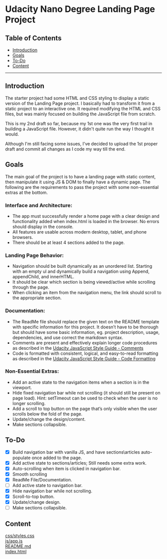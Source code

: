 # Udacity Nano Degree Landing Page Project
 
## Table of Contents

* [Introduction](#Introduction)
* [Goals](#Goals)
* [To-Do](#To-Do)
* [Content](#Content)

-----
## Introduction

The starter project had some HTML and CSS styling to display a static version of the Landing Page project. I basically had to transform it from a static project to an interactive one. It required modifying the HTML and CSS files, but was mainly focused on building the JavaScript file from scratch.

This is my 2nd draft so far, because my 1st one was the very first trail in building a JavaScript file. However, it didn't quite run the way I thought it would.

Although I'm still facing some issues, I've decided to upload the 1st proper draft and commit all changes as I code my way till the end.

## Goals

The main goal of the project is to have a landing page with static content, then manipulate it using JS & DOM to finally have a dynamic page. The following are the requirements to pass the project with some non-essential extras at the bottom.

### Interface and Architecture:

- The app must successfully render a home page with a clear design and functionality added when index.html is loaded in the browser. No errors should display in the console.
- All features are usable across modern desktop, tablet, and phone browsers.
- There should be at least 4 sections added to the page.

### Landing Page Behavior:

- Navigation should be built dynamically as an unordered list. Starting with an empty ul and dynamically build a navigation using Append, appendChild, and innerHTML.
- It should be clear which section is being viewed/active while scrolling through the page.
- When clicking an item from the navigation menu, the link should scroll to the appropriate section.

### Documentation:

- The ReadMe file should replace the given text on the README template with specific information for this project. It doesn’t have to be thorough but should have some basic information, eg. project description, usage, dependencies, and use correct the markdown syntax.
- Comments are present and effectively explain longer code procedures as described in the [Udacity JavaScript Style Guide - Comments](http://udacity.github.io/frontend-nanodegree-styleguide/javascript.html#comments)
- Code is formatted with consistent, logical, and easy-to-read formatting as described in the [Udacity JavaScript Style Guide - Code Formatting](http://udacity.github.io/frontend-nanodegree-styleguide/javascript.html#formatting)

### Non-Essential Extras:

- Add an active state to the navigation items when a section is in the viewport.
- Hide fixed navigation bar while not scrolling (it should still be present on page load).
    Hint: setTimeout can be used to check when the user is no longer scrolling.
- Add a scroll to top button on the page that’s only visible when the user scrolls below the fold of the page.
- Update/change the design/content.
- Make sections collapsible.

## To-Do

- [x] Build navigation bar with vanilla JS, and have sections\articles auto-populate once added to the page.
- [x] Add active state to sections/articles; Still needs some extra work.
- [x] Auto-scrolling when item is clicked in navigation bar.
- [x] Smooth scrolling
- [x] ReadMe File/Documentation.
- [ ] Add active state to navigation bar.
- [x] Hide navigation bar while not scrolling.
- [x] Scroll-to-top button.
- [x] Update/change design.
- [ ] Make sections collapsible.

## Content

[css/styles.css](https://github.com/AdhamNasr/FWD-Scholarship/blob/main/css/style.css) \
[js/app.js](https://github.com/AdhamNasr/FWD-Scholarship/blob/main/js/app.js) \
[README.md](https://github.com/AdhamNasr/FWD-Scholarship) \
[index.html](https://github.com/AdhamNasr/FWD-Scholarship/blob/main/index.html)